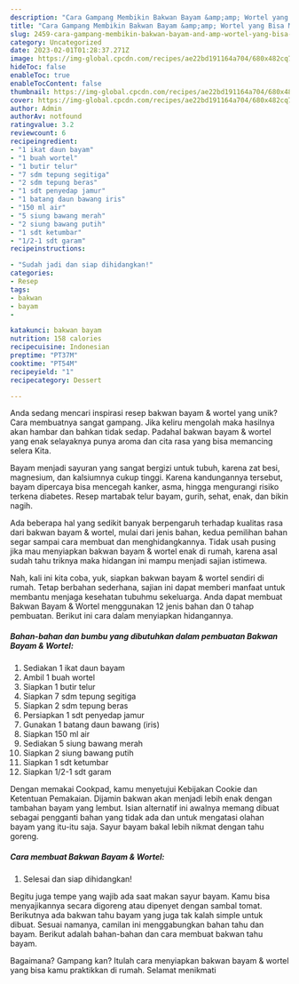 ```yaml
---
description: "Cara Gampang Membikin Bakwan Bayam &amp;amp; Wortel yang Bisa Manjain Lidah"
title: "Cara Gampang Membikin Bakwan Bayam &amp;amp; Wortel yang Bisa Manjain Lidah"
slug: 2459-cara-gampang-membikin-bakwan-bayam-and-amp-wortel-yang-bisa-manjain-lidah
category: Uncategorized
date: 2023-02-01T01:28:37.271Z
image: https://img-global.cpcdn.com/recipes/ae22bd191164a704/680x482cq70/bakwan-bayam-wortel-foto-resep-utama.jpg
hideToc: false
enableToc: true
enableTocContent: false
thumbnail: https://img-global.cpcdn.com/recipes/ae22bd191164a704/680x482cq70/bakwan-bayam-wortel-foto-resep-utama.jpg
cover: https://img-global.cpcdn.com/recipes/ae22bd191164a704/680x482cq70/bakwan-bayam-wortel-foto-resep-utama.jpg
author: Admin
authorAv: notfound
ratingvalue: 3.2
reviewcount: 6
recipeingredient:
- "1 ikat daun bayam"
- "1 buah wortel"
- "1 butir telur"
- "7 sdm tepung segitiga"
- "2 sdm tepung beras"
- "1 sdt penyedap jamur"
- "1 batang daun bawang iris"
- "150 ml air"
- "5 siung bawang merah"
- "2 siung bawang putih"
- "1 sdt ketumbar"
- "1/2-1 sdt garam"
recipeinstructions:

- "Sudah jadi dan siap dihidangkan!"
categories:
- Resep
tags:
- bakwan
- bayam
- 

katakunci: bakwan bayam  
nutrition: 158 calories
recipecuisine: Indonesian
preptime: "PT37M"
cooktime: "PT54M"
recipeyield: "1"
recipecategory: Dessert

---
```





Anda sedang mencari inspirasi resep bakwan bayam &amp; wortel yang unik? Cara membuatnya sangat gampang. Jika keliru mengolah maka hasilnya akan hambar dan bahkan tidak sedap. Padahal bakwan bayam &amp; wortel yang enak selayaknya punya aroma dan cita rasa yang bisa memancing selera Kita.





Bayam menjadi sayuran yang sangat bergizi untuk tubuh, karena zat besi, magnesium, dan kalsiumnya cukup tinggi. Karena kandungannya tersebut, bayam dipercaya bisa mencegah kanker, asma, hingga mengurangi risiko terkena diabetes. Resep martabak telur bayam, gurih, sehat, enak, dan bikin nagih.

Ada beberapa hal yang sedikit banyak berpengaruh terhadap kualitas rasa dari bakwan bayam &amp; wortel, mulai dari jenis bahan, kedua pemilihan bahan segar sampai cara membuat dan menghidangkannya. Tidak usah pusing jika mau menyiapkan bakwan bayam &amp; wortel enak di rumah, karena asal sudah tahu triknya maka hidangan ini mampu menjadi sajian istimewa.






Nah, kali ini kita coba, yuk, siapkan bakwan bayam &amp; wortel sendiri di rumah. Tetap berbahan sederhana, sajian ini dapat memberi manfaat untuk membantu menjaga kesehatan tubuhmu sekeluarga. Anda dapat membuat Bakwan Bayam &amp; Wortel menggunakan 12 jenis bahan dan 0 tahap pembuatan. Berikut ini cara dalam menyiapkan hidangannya.

<!--inarticleads1-->

##### Bahan-bahan dan bumbu yang dibutuhkan dalam pembuatan Bakwan Bayam &amp; Wortel:

1. Sediakan 1 ikat daun bayam
1. Ambil 1 buah wortel
1. Siapkan 1 butir telur
1. Siapkan 7 sdm tepung segitiga
1. Siapkan 2 sdm tepung beras
1. Persiapkan 1 sdt penyedap jamur
1. Gunakan 1 batang daun bawang (iris)
1. Siapkan 150 ml air
1. Sediakan 5 siung bawang merah
1. Siapkan 2 siung bawang putih
1. Siapkan 1 sdt ketumbar
1. Siapkan 1/2-1 sdt garam


Dengan memakai Cookpad, kamu menyetujui Kebijakan Cookie dan Ketentuan Pemakaian. Dijamin bakwan akan menjadi lebih enak dengan tambahan bayam yang lembut. Isian alternatif ini awalnya memang dibuat sebagai pengganti bahan yang tidak ada dan untuk mengatasi olahan bayam yang itu-itu saja. Sayur bayam bakal lebih nikmat dengan tahu goreng. 

<!--inarticleads2-->

##### Cara membuat Bakwan Bayam &amp; Wortel:


1. Selesai dan siap dihidangkan!

Begitu juga tempe yang wajib ada saat makan sayur bayam. Kamu bisa menyajikannya secara digoreng atau dipenyet dengan sambal tomat. Berikutnya ada bakwan tahu bayam yang juga tak kalah simple untuk dibuat. Sesuai namanya, camilan ini menggabungkan bahan tahu dan bayam. Berikut adalah bahan-bahan dan cara membuat bakwan tahu bayam. 

Bagaimana? Gampang kan? Itulah cara menyiapkan bakwan bayam &amp; wortel yang bisa kamu praktikkan di rumah. Selamat menikmati
